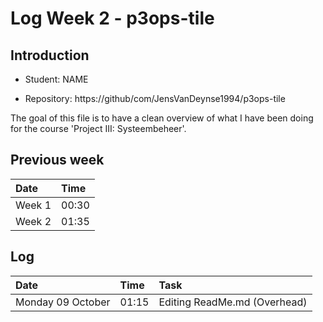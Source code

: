 # Log Week 2 - p3ops-tile

## Introduction



- Student: NAME

- Repository: https://github/com/JensVanDeynse1994/p3ops-tile



The goal of this file is to have a clean overview of what I have been doing for the course 'Project III: Systeembeheer'.

## Previous week
| Date   | Time     |
| :---   | :---     |
| Week 1 | 00:30    |
| Week 2 | 01:35    |


## Log
| Date   | Time     | Task             |
| :---   | :---     | :---             |
| Monday 09 October | 01:15 | Editing ReadMe.md (Overhead) |